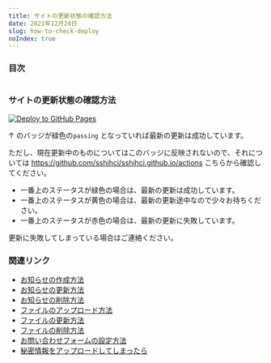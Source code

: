```yaml
---
title: サイトの更新状態の確認方法
date: 2021年12月24日
slug: how-to-check-deploy
noIndex: true
---
```


### 目次

```toc

```

### サイトの更新状態の確認方法

[![Deploy to GitHub Pages](https://github.com/sshihci/sshihci.github.io/actions/workflows/gh-pages.yml/badge.svg?branch=develop)](https://github.com/sshihci/sshihci.github.io/actions/workflows/gh-pages.yml)

↑ のバッジが緑色の`passing` となっていれば最新の更新は成功しています。

ただし、現在更新中のものについてはこのバッジに反映されないので、それについては https://github.com/sshihci/sshihci.github.io/actions こちらから確認してください。

- 一番上のステータスが緑色の場合は、最新の更新は成功しています。
- 一番上のステータスが黄色の場合は、最新の更新途中なので少々お待ちください。
- 一番上のステータスが赤色の場合は、最新の更新に失敗しています。

更新に失敗してしまっている場合はご連絡ください。

### 関連リンク

- [お知らせの作成方法](../how-to-create-news)
- [お知らせの更新方法](../how-to-update-news)
- [お知らせの削除方法](../how-to-delete-news)
- [ファイルのアップロード方法](../how-to-upload-file)
- [ファイルの更新方法](../how-to-update-file)
- [ファイルの削除方法](../how-to-delete-file)
- [お問い合わせフォームの設定方法](../how-to-connect-contact-form)
- [秘密情報をアップロードしてしまったら](../how-to-remove-from-git-history)

